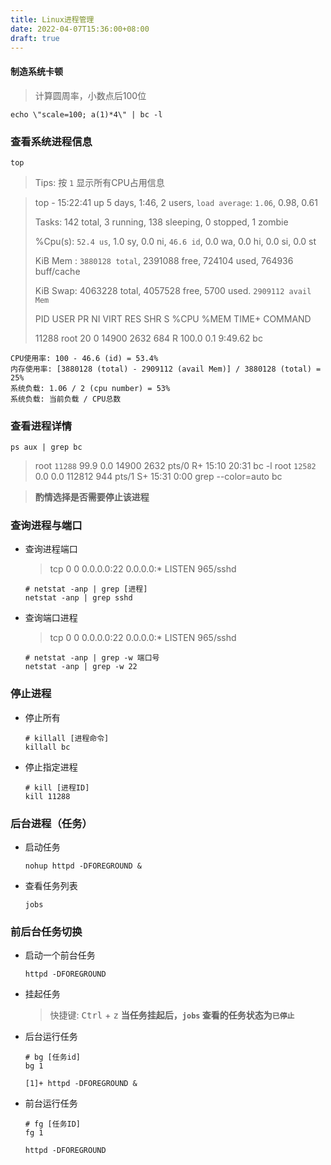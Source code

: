 ```yaml
---
title: Linux进程管理
date: 2022-04-07T15:36:00+08:00
draft: true
---
```


#### 制造系统卡顿


> 计算圆周率，小数点后100位


```
echo \"scale=100; a(1)*4\" | bc -l
```


### 查看系统进程信息


```
top
```
>
> Tips: 按 `1` 显示所有CPU占用信息
>



>
> top - 15:22:41 up 5 days,  1:46,  2 users,  `load average`: `1.06`, 0.98, 0.61
>
> Tasks: 142 total,   3 running, 138 sleeping,   0 stopped,   1 zombie
>
> %Cpu(s): `52.4 us`,  1.0 sy,  0.0 ni, `46.6 id`,  0.0 wa,  0.0 hi,  0.0 si,  0.0 st
> 
> KiB Mem :  `3880128 total`,  2391088 free,   724104 used,   764936 buff/cache
> 
> KiB Swap:  4063228 total,  4057528 free,     5700 used.  `2909112 avail Mem`
>
>  PID USER      PR  NI    VIRT    RES    SHR S  %CPU %MEM     TIME+ COMMAND
>
> 11288 root      20   0   14900   2632    684 R 100.0  0.1   9:49.62 bc


```
CPU使用率: 100 - 46.6 (id) = 53.4%
内存使用率: [3880128 (total) - 2909112 (avail Mem)] / 3880128 (total) = 25%
系统负载: 1.06 / 2 (cpu number) = 53%
系统负载: 当前负载 / CPU总数
```


### 查看进程详情


```
ps aux | grep bc
```


> root     `11288` 99.9  0.0  14900  2632 pts/0    R+   15:10  20:31 bc -l
> root     `12582`  0.0  0.0 112812   944 pts/1    S+   15:31   0:00 grep --color=auto bc


> **酌情选择是否需要停止该进程**


### 查询进程与端口


- 查询进程端口

    > tcp        0      0 0.0.0.0:22              0.0.0.0:*               LISTEN      965/sshd

    ```
    # netstat -anp | grep [进程]
    netstat -anp | grep sshd
    ```

- 查询端口进程

    > tcp        0      0 0.0.0.0:22              0.0.0.0:*               LISTEN      965/sshd

    ```
    # netstat -anp | grep -w 端口号
    netstat -anp | grep -w 22
    ```

### 停止进程

- 停止所有

    ```
    # killall [进程命令]
    killall bc
    ```

- 停止指定进程

    ```
    # kill [进程ID]
    kill 11288
    ```

### 后台进程（任务）

- 启动任务

    ```
    nohup httpd -DFOREGROUND &
    ```

- 查看任务列表

    ```
    jobs
    ```
  
### 前后台任务切换

- 启动一个前台任务

  ```
  httpd -DFOREGROUND
  ```

- 挂起任务

    > 快捷键: <kbd>Ctrl</kbd> + <kbd>z</kbd>
    > **当任务挂起后，`jobs` 查看的任务状态为`已停止`**

- 后台运行任务

  ```
  # bg [任务id]
  bg 1
  ```
  ```
  [1]+ httpd -DFOREGROUND &
  ```
  
- 前台运行任务

  ```
  # fg [任务ID]
  fg 1
  ```
  ```
  httpd -DFOREGROUND
  ```